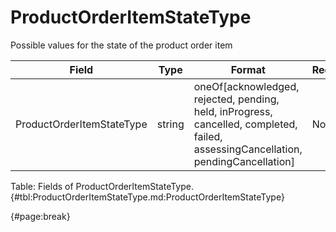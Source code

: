 <!--
    ATTENTION: This file was generated via gradle!
               Do NOT manually edit this file! Any such changes will be overwritten!
-->

# ProductOrderItemStateType

Possible values for the state of the product order item

| Field | Type | Format | Required |
| ------- | ------- | ------- | --- |
| ProductOrderItemStateType | string | oneOf[acknowledged, rejected, pending, held, inProgress, cancelled, completed, failed, assessingCancellation, pendingCancellation] | No |

Table: Fields of ProductOrderItemStateType. {#tbl:ProductOrderItemStateType.md:ProductOrderItemStateType}

{#page:break}
